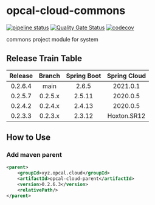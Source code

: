 # opcal-cloud-commons
[![pipeline status](https://gitlab.com/opcal-project/opcal-cloud-commons/badges/main/pipeline.svg)](https://gitlab.com/opcal-project/opcal-cloud-commons/-/commits/main)
[![Quality Gate Status](https://sonarcloud.io/api/project_badges/measure?project=opcal-project_opcal-cloud-commons&metric=alert_status)](https://sonarcloud.io/dashboard?id=opcal-project_opcal-cloud-commons)
[![codecov](https://codecov.io/gl/opcal-project/opcal-cloud-commons/branch/main/graph/badge.svg?token=AEBJ3Z5AJX)](https://codecov.io/gl/opcal-project/opcal-cloud-commons)

commons project module for system

## Release Train Table
|  Release  |   Branch  | Spring Boot | Spring Cloud |
|   :---:   |   :---:   |    :---:    |     :---:    |
| 0.2.6.4   |    main   |   2.6.5     |   2021.0.1   |
| 0.2.5.7   |  0.2.5.x  |   2.5.11    |   2020.0.5   |
| 0.2.4.2   |  0.2.4.x  |   2.4.13    |   2020.0.5   |
| 0.2.3.3   |  0.2.3.x  |   2.3.12    |  Hoxton.SR12 |

## How to Use
### Add maven parent

```xml
<parent>
    <groupId>xyz.opcal.cloud</groupId>
    <artifactId>opcal-cloud-parent</artifactId>
    <version>0.2.6.3</version>
    <relativePath/>
</parent>
```